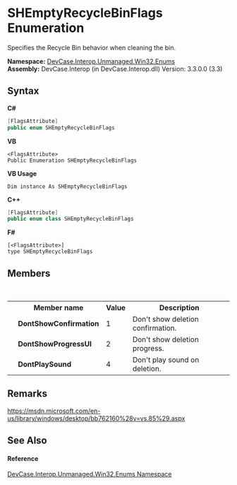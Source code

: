 # SHEmptyRecycleBinFlags Enumeration
 

Specifies the Recycle Bin behavior when cleaning the bin.

**Namespace:**&nbsp;<a href="N_DevCase_Interop_Unmanaged_Win32_Enums">DevCase.Interop.Unmanaged.Win32.Enums</a><br />**Assembly:**&nbsp;DevCase.Interop (in DevCase.Interop.dll) Version: 3.3.0.0 (3.3)

## Syntax

**C#**<br />
``` C#
[FlagsAttribute]
public enum SHEmptyRecycleBinFlags
```

**VB**<br />
``` VB
<FlagsAttribute>
Public Enumeration SHEmptyRecycleBinFlags
```

**VB Usage**<br />
``` VB Usage
Dim instance As SHEmptyRecycleBinFlags
```

**C++**<br />
``` C++
[FlagsAttribute]
public enum class SHEmptyRecycleBinFlags
```

**F#**<br />
``` F#
[<FlagsAttribute>]
type SHEmptyRecycleBinFlags
```


## Members
&nbsp;<table><tr><th></th><th>Member name</th><th>Value</th><th>Description</th></tr><tr><td /><td target="F:DevCase.Interop.Unmanaged.Win32.Enums.SHEmptyRecycleBinFlags.DontShowConfirmation">**DontShowConfirmation**</td><td>1</td><td>Don't show deletion confirmation.</td></tr><tr><td /><td target="F:DevCase.Interop.Unmanaged.Win32.Enums.SHEmptyRecycleBinFlags.DontShowProgressUI">**DontShowProgressUI**</td><td>2</td><td>Don't show deletion progress.</td></tr><tr><td /><td target="F:DevCase.Interop.Unmanaged.Win32.Enums.SHEmptyRecycleBinFlags.DontPlaySound">**DontPlaySound**</td><td>4</td><td>Don't play sound on deletion.</td></tr></table>

## Remarks
<a href="https://msdn.microsoft.com/en-us/library/windows/desktop/bb762160%28v=vs.85%29.aspx" target="_blank">https://msdn.microsoft.com/en-us/library/windows/desktop/bb762160%28v=vs.85%29.aspx</a>

## See Also


#### Reference
<a href="N_DevCase_Interop_Unmanaged_Win32_Enums">DevCase.Interop.Unmanaged.Win32.Enums Namespace</a><br />